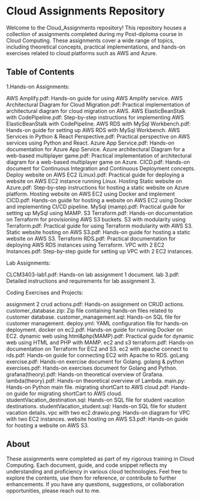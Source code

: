 # Cloud Assignments Repository

Welcome to the Cloud_Assignments repository! This repository houses a collection of assignments completed during my Post-diploma course in Cloud Computing. These assignments cover a wide range of topics, including theoretical concepts, practical implementations, and hands-on exercises related to cloud platforms such as AWS and Azure.

## Table of Contents

1.Hands-on Assignments:

AWS Amplify.pdf: Hands-on guide for using AWS Amplify service.
AWS Architectural Diagram for Cloud Migration.pdf: Practical implementation of architectural diagram for cloud migration on AWS.
AWS ElasticBeanStalk with CodePipeline.pdf: Step-by-step instructions for implementing AWS ElasticBeanStalk with CodePipeline.
AWS RDS with MySql Workbench.pdf: Hands-on guide for setting up AWS RDS with MySql Workbench.
AWS Services in Python & React Perspective.pdf: Practical perspective on AWS services using Python and React.
Azure App Service.pdf: Hands-on documentation for Azure App Service.
Azure architectural Diagram for a web-based multiplayer game.pdf: Practical implementation of architectural diagram for a web-based multiplayer game on Azure.
CICD.pdf: Hands-on document for Continuous Integration and Continuous Deployment concepts.
Deploy website on AWS EC2 (Linux).pdf: Practical guide for deploying a website on AWS EC2 instance running Linux.
Hosting Static website on Azure.pdf: Step-by-step instructions for hosting a static website on Azure platform.
Hosting website on AWS EC2 using Docker and implement CICD.pdf: Hands-on guide for hosting a website on AWS EC2 using Docker and implementing CI/CD pipeline.
MySql (mamp).pdf: Practical guide for setting up MySql using MAMP.
S3 Terraform.pdf: Hands-on documentation on Terraform for provisioning AWS S3 buckets.
S3 with modularity using Terraform.pdf: Practical guide for using Terraform modularity with AWS S3.
Static website hosting on AWS S3.pdf: Hands-on guide for hosting a static website on AWS S3.
Terraform RDS.pdf: Practical documentation for deploying AWS RDS instances using Terraform.
VPC with 2 EC2 Instances.pdf: Step-by-step guide for setting up VPC with 2 EC2 instances.

Lab Assignments:

CLCM3403-lab1.pdf: Hands-on lab assignment 1 document.
lab 3.pdf: Detailed instructions and requirements for lab assignment 3.

Coding Exercises and Projects:

assignment 2 crud actions.pdf: Hands-on assignment on CRUD actions.
customer_database.zip: Zip file containing hands-on files related to customer database.
customer_management.sql: Hands-on SQL file for customer management.
deploy.yml: YAML configuration file for hands-on deployment.
docker on ec2.pdf: Hands-on guide for running Docker on EC2.
dynamic web using html&php(MAMP).pdf: Practical guide for dynamic web using HTML and PHP with MAMP.
ec2 and s3 terraform.pdf: Hands-on documentation on Terraform for EC2 and S3.
ec2 with apache connect to rds.pdf: Hands-on guide for connecting EC2 with Apache to RDS.
goLang exercise.pdf: Hands-on exercise document for Golang.
golang & python exercises.pdf: Hands-on exercises document for Golang and Python.
grafana(theory).pdf: Hands-on theoretical overview of Grafana.
lambda(theory).pdf: Hands-on theoretical overview of Lambda.
main.py: Hands-on Python main file.
migrating shortCart to AWS cloud.pdf: Hands-on guide for migrating shortCart to AWS cloud.
studentVacation_destination.sql: Hands-on SQL file for student vacation destinations.
studentVacation_student.sql: Hands-on SQL file for student vacation details.
vpc with two ec2.drawio.png: Hands-on diagram for VPC with two EC2 instances.
website hosting on AWS S3.pdf: Hands-on guide for hosting a website on AWS S3.


## About

These assignments were completed as part of my rigorous training in Cloud Computing. Each document, guide, and code snippet reflects my understanding and proficiency in various cloud technologies. Feel free to explore the contents, use them for reference, or contribute to further enhancements. If you have any questions, suggestions, or collaboration opportunities, please reach out to me.

